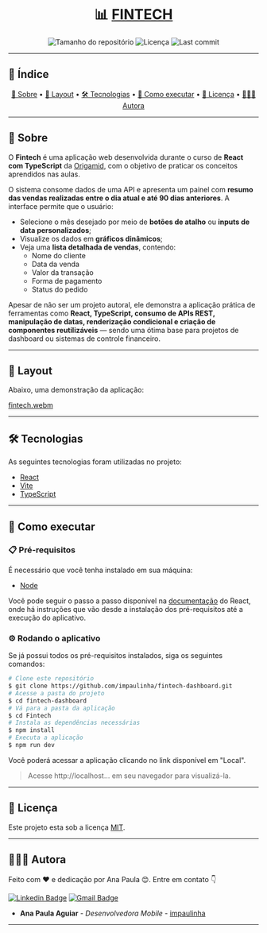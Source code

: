<h1 align="center">
  📊 <a href="#" alt="Nome do Projeto">FINTECH</a>
</h1>

<p align="center">
  <img alt="Tamanho do repositório" src="https://img.shields.io/github/repo-size/impaulinha/fintech-dashboard">
  <img alt="Licença" src="https://img.shields.io/github/license/impaulinha/fintech-dashboard">
  <img alt="Last commit" src="https://img.shields.io/github/last-commit/impaulinha/fintech-dashboard">
</p>

---

## 📑 Índice

<p align="center">
  <a href="#-sobre">📌 Sobre</a> • 
  <a href="#-layout">📸 Layout</a> • 
  <a href="#️-tecnologias">🛠️ Tecnologias</a> • 
  <a href="#-como-executar">🚀 Como executar</a> • 
  <a href="#-licença">📝 Licença</a> • 
  <a href="#-autora">👩🏻‍💻 Autora</a>
</p>

---

## 📌 Sobre

O **Fintech** é uma aplicação web desenvolvida durante o curso de **React com TypeScript** da [Origamid](https://www.origamid.com/), com o objetivo de praticar os conceitos aprendidos nas aulas.

O sistema consome dados de uma API e apresenta um painel com **resumo das vendas realizadas entre o dia atual e até 90 dias anteriores**. A interface permite que o usuário:

- Selecione o mês desejado por meio de **botões de atalho** ou **inputs de data personalizados**;
- Visualize os dados em **gráficos dinâmicos**;
- Veja uma **lista detalhada de vendas**, contendo:
  - Nome do cliente
  - Data da venda
  - Valor da transação
  - Forma de pagamento
  - Status do pedido

Apesar de não ser um projeto autoral, ele demonstra a aplicação prática de ferramentas como **React, TypeScript, consumo de APIs REST, manipulação de datas, renderização condicional e criação de componentes reutilizáveis** — sendo uma ótima base para projetos de dashboard ou sistemas de controle financeiro.

---

## 📸 Layout

Abaixo, uma demonstração da aplicação:

[fintech.webm](https://github.com/user-attachments/assets/e8280c1f-9a02-411f-a00c-0f6f8889a970)

---

## 🛠️ Tecnologias

As seguintes tecnologias foram utilizadas no projeto:

- [React](https://react.dev/) <!-- ou outra -->
- [Vite](https://vite.dev/)
- [TypeScript](https://www.typescriptlang.org/)

---

## 🚀 Como executar

### 📋 Pré-requisitos

É necessário que você tenha instalado em sua máquina:

- [Node](https://nodejs.org/en/)

Você pode seguir o passo a passo disponível na [documentação](https://reactjs.org/) do React, onde há instruções que vão desde a instalação dos pré-requisitos até a execução do aplicativo.

### ⚙️ Rodando o aplicativo

Se já possui todos os pré-requisitos instalados, siga os seguintes comandos:

```bash
# Clone este repositório
$ git clone https://github.com/impaulinha/fintech-dashboard.git
# Acesse a pasta do projeto 
$ cd fintech-dashboard
# Vá para a pasta da aplicação
$ cd Fintech
# Instala as dependências necessárias
$ npm install
# Executa a aplicação
$ npm run dev
```

Você poderá acessar a aplicação clicando no link disponível em "Local".

> Acesse http://localhost... em seu navegador para visualizá-la.

---

## 📝 Licença

Este projeto esta sob a licença [MIT](./LICENSE).

---

## 👩🏻‍💻 Autora

Feito com ❤️ e dedicação por Ana Paula 😊. Entre em contato 👇

[![Linkedin Badge](https://img.shields.io/badge/-Paulinha-blue?style=flat-square&logo=Linkedin&logoColor=white&link=https://www.linkedin.com/in/tgmarinho/)](https://www.linkedin.com/in/anapaula-aguiar/) 
[![Gmail Badge](https://img.shields.io/badge/-anaaguiar20016@gmail.com-c14438?style=flat-square&logo=Gmail&logoColor=white&link=mailto:tgmarinho@gmail.com)](mailto:anaaguiar20016@gmail.com)


- **Ana Paula Aguiar** - *Desenvolvedora Mobile* - [impaulinha](https://github.com/impaulinha)

---
